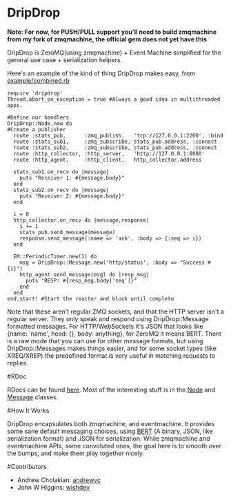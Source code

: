 # DripDrop

**Note: For now, for PUSH/PULL support you'll need to build zmqmachine from my fork of zmqmachine, the official gem does not yet have this**

DripDrop is ZeroMQ(using zmqmachine) + Event Machine simplified for the general use case + serialization helpers.

Here's an example of the kind of thing DripDrop makes easy, from [example/combined.rb](http://github.com/andrewvc/dripdrop/blob/master/example/combined.rb)
  
    require 'dripdrop'
    Thread.abort_on_exception = true #Always a good idea in multithreaded apps.

    #Define our handlers
    DripDrop::Node.new do
    #Create a publisher
      route :stats_pub,      :zmq_publish,   'tcp://127.0.0.1:2200', :bind
      route :stats_sub1,     :zmq_subscribe, stats_pub.address, :connect
      route :stats_sub2,     :zmq_subscribe, stats_pub.address, :connect
      route :http_collector, :http_server,   'http://127.0.0.1:8080'
      route :http_agent,     :http_client,   http_collector.address
        
      stats_sub1.on_recv do |message|
        puts "Receiver 1: #{message.body}"
      end
      stats_sub2.on_recv do |message|
        puts "Receiver 2: #{message.body}"
      end
      
      i = 0
      http_collector.on_recv do |message,response|
        i += 1
        stats_pub.send_message(message)
        response.send_message(:name => 'ack', :body => {:seq => i})
      end

      EM::PeriodicTimer.new(1) do
        msg = DripDrop::Message.new('http/status', :body => "Success #{i}")
        http_agent.send_message(msg) do |resp_msg|
          puts "RESP: #{resp_msg.body['seq']}"
        end
      end
    end.start! #Start the reactor and block until complete

Note that these aren't regular ZMQ sockets, and that the HTTP server isn't a regular server. They only speak and respond using DripDrop::Message formatted messages. For HTTP/WebSockets it's JSON that looks like {name: 'name', head: {}, body: anything}, for ZeroMQ it means BERT. There is a raw mode that you can use for other message formats, but using DripDrop::Messages makes things easier, and for some socket types (like XREQ/XREP) the predefined format is very useful in matching requests to replies.

#RDoc

RDocs can be found [here](http://www.rdoc.info/github/andrewvc/dripdrop/master/frames). Most of the interesting stuff is in the [Node](http://www.rdoc.info/github/andrewvc/dripdrop/master/DripDrop/Node) and [Message](http://www.rdoc.info/github/andrewvc/dripdrop/master/DripDrop/Message) classes.

#How It Works

DripDrop encapsulates both zmqmachine, and eventmachine. It provides some sane default messaging choices, using [BERT](http://github.com/blog/531-introducing-bert-and-bert-rpc) (A binary, JSON, like serialization format) and JSON for serialization. While zmqmachine and eventmachine APIs, some convoluted ones, the goal here is to smooth over the bumps, and make them play together nicely.

#Contributors

* Andrew Cholakian: [andrewvc](http://github.com/andrewvc)
* John W Higgins: [wishdev](http://github.com/wishdev)
